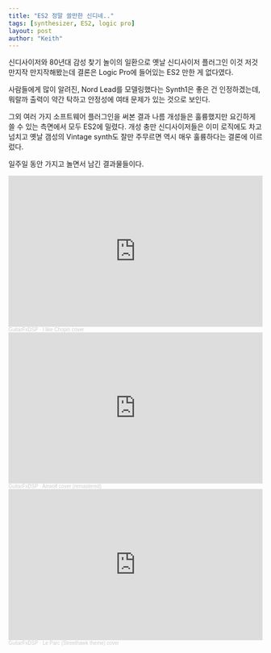 ```yaml
---
title: "ES2 정말 쓸만한 신디네.."
tags: [synthesizer, ES2, logic pro]
layout: post
author: "Keith"
---
```


신디사이저와 80년대 감성 찾기 놀이의 일환으로 옛날 신디사이저 플러그인 이것 저것 만지작 만지작해봤는데 결론은 Logic Pro에 들어있는 ES2 만한 게 없다였다.

사람들에게 많이 알려진, Nord Lead를 모델링했다는 Synth1은 좋은 건 인정하겠는데, 뭐랄까 출력이 약간 탁하고 안정성에 여태 문제가 있는 것으로 보인다.

그외 여러 가지 소프트웨어 플러그인을 써본 결과 나름 개성들은 훌륭했지만 요긴하게 쓸 수 있는 측면에서 모두 ES2에 밀렸다. 개성 충만 신디사이저들은 이미 로직에도 차고 넘치고 옛날 갬성의 Vintage synth도 잘만 주무르면 역시 매우 훌륭하다는 결론에 이르렀다.

일주일 동안 가지고 놀면서 남긴 결과물들이다.

<iframe width="100%" height="300" scrolling="no" frameborder="no" allow="autoplay" src="https://w.soundcloud.com/player/?url=https%3A//api.soundcloud.com/tracks/1693130472&color=%23ff5500&auto_play=false&hide_related=false&show_comments=true&show_user=true&show_reposts=false&show_teaser=true&visual=true"></iframe><div style="font-size: 10px; color: #cccccc;line-break: anywhere;word-break: normal;overflow: hidden;white-space: nowrap;text-overflow: ellipsis; font-family: Interstate,Lucida Grande,Lucida Sans Unicode,Lucida Sans,Garuda,Verdana,Tahoma,sans-serif;font-weight: 100;"><a href="https://soundcloud.com/user-157729569" title="GuitarFxDSP" target="_blank" style="color: #cccccc; text-decoration: none;">GuitarFxDSP</a> · <a href="https://soundcloud.com/user-157729569/chopin-cover" title="I like Chopin cover" target="_blank" style="color: #cccccc; text-decoration: none;">I like Chopin cover</a></div>

<iframe width="100%" height="300" scrolling="no" frameborder="no" allow="autoplay" src="https://w.soundcloud.com/player/?url=https%3A//api.soundcloud.com/tracks/1693115028&color=%23ff5500&auto_play=false&hide_related=false&show_comments=true&show_user=true&show_reposts=false&show_teaser=true&visual=true"></iframe><div style="font-size: 10px; color: #cccccc;line-break: anywhere;word-break: normal;overflow: hidden;white-space: nowrap;text-overflow: ellipsis; font-family: Interstate,Lucida Grande,Lucida Sans Unicode,Lucida Sans,Garuda,Verdana,Tahoma,sans-serif;font-weight: 100;"><a href="https://soundcloud.com/user-157729569" title="GuitarFxDSP" target="_blank" style="color: #cccccc; text-decoration: none;">GuitarFxDSP</a> · <a href="https://soundcloud.com/user-157729569/airwolf-cover" title="Airwolf cover (remastered)" target="_blank" style="color: #cccccc; text-decoration: none;">Airwolf cover (remastered)</a></div>

<iframe width="100%" height="300" scrolling="no" frameborder="no" allow="autoplay" src="https://w.soundcloud.com/player/?url=https%3A//api.soundcloud.com/tracks/1693226748&color=%23ff5500&auto_play=false&hide_related=false&show_comments=true&show_user=true&show_reposts=false&show_teaser=true&visual=true"></iframe><div style="font-size: 10px; color: #cccccc;line-break: anywhere;word-break: normal;overflow: hidden;white-space: nowrap;text-overflow: ellipsis; font-family: Interstate,Lucida Grande,Lucida Sans Unicode,Lucida Sans,Garuda,Verdana,Tahoma,sans-serif;font-weight: 100;"><a href="https://soundcloud.com/user-157729569" title="GuitarFxDSP" target="_blank" style="color: #cccccc; text-decoration: none;">GuitarFxDSP</a> · <a href="https://soundcloud.com/user-157729569/le-parc-cover" title="Le Parc (Streethawk theme) cover" target="_blank" style="color: #cccccc; text-decoration: none;">Le Parc (Streethawk theme) cover</a></div>